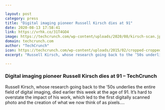 ```yaml
---

layout: post
category: press
title: "Digital imaging pioneer Russell Kirsch dies at 91"
date: 2020-08-13 17:58:41
link: https://vrhk.co/31T4GO4
image: https://techcrunch.com/wp-content/uploads/2020/08/kirsch-scan.jpg?w=634
domain: techcrunch.com
author: "TechCrunch"
icon: https://techcrunch.com/wp-content/uploads/2015/02/cropped-cropped-favicon-gradient.png?w=180
excerpt: "Russell Kirsch, whose research going back to the ’50s underlies the entire field of digital imaging, died earlier this week at the age of 91. It’s hard to overstate the impact of his work, which led to the first digitally scanned photo and the creation of what we now think of as pixels.…"

---
```


### Digital imaging pioneer Russell Kirsch dies at 91 – TechCrunch

Russell Kirsch, whose research going back to the ’50s underlies the entire field of digital imaging, died earlier this week at the age of 91. It’s hard to overstate the impact of his work, which led to the first digitally scanned photo and the creation of what we now think of as pixels.…